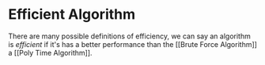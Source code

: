 # Efficient Algorithm

There are many possible definitions of efficiency, we can say an algorithm is _efficient_ if it's has a better performance than the [[Brute Force Algorithm]] a [[Poly Time Algorithm]].